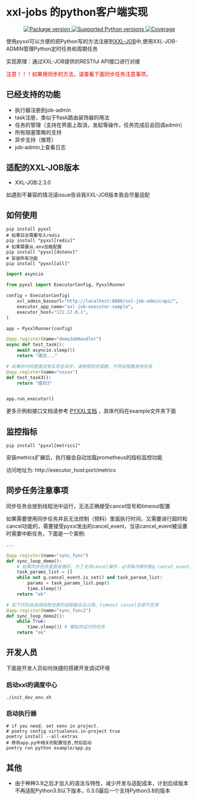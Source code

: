 # xxl-jobs 的python客户端实现

<p align="center">
<a href="https://pypi.org/project/pyxxl" target="_blank">
    <img src="https://img.shields.io/pypi/v/pyxxl?color=%2334D058&label=pypi%20package" alt="Package version">
</a>
<a href="https://pypi.org/project/pyxxl" target="_blank">
    <img src="https://img.shields.io/pypi/pyversions/pyxxl.svg?color=%2334D058" alt="Supported Python versions">
</a>
<a href="https://pypi.org/project/pyxxl" target="_blank">
    <img src="https://img.shields.io/codecov/c/github/fcfangcc/pyxxl?color=%2334D058" alt="Coverage">
</a>
</p>

使用pyxxl可以方便的把Python写的方法注册到[XXL-JOB](https://github.com/xuxueli/xxl-job)中,使用XXL-JOB-ADMIN管理Python定时任务和周期任务

实现原理：通过XXL-JOB提供的RESTful API接口进行对接

<font color="#dd0000">注意！！！如果用同步的方法，请查看下面同步任务注意事项。</font>

## 已经支持的功能

* 执行器注册到job-admin
* task注册，类似于flask路由装饰器的用法
* 任务的管理（支持在界面上取消，发起等操作，任务完成后会回调admin）
* 所有阻塞策略的支持
* 异步支持（推荐）
* job-admin上查看日志

## 适配的XXL-JOB版本

* XXL-JOB:2.3.0

如遇到不兼容的情况请issue告诉我XXL-JOB版本我会尽量适配

## 如何使用

```shell
pip install pyxxl
# 如果日志需要写入redis
pip install "pyxxl[redis]"
# 如果需要从.env加载配置
pip install "pyxxl[dotenv]"
# 安装所有功能
pip install "pyxxl[all]"
```

```python
import asyncio

from pyxxl import ExecutorConfig, PyxxlRunner

config = ExecutorConfig(
    xxl_admin_baseurl="http://localhost:8080/xxl-job-admin/api/",
    executor_app_name="xxl-job-executor-sample",
    executor_host="172.17.0.1",
)

app = PyxxlRunner(config)

@app.register(name="demoJobHandler")
async def test_task():
    await asyncio.sleep(5)
    return "成功..."

# 如果你代码里面没有实现全异步，请使用同步函数，不然会阻塞其他任务
@app.register(name="xxxxx")
def test_task3():
    return "成功3"


app.run_executor()
```


更多示例和接口文档请参考 [PYXXL文档](https://fcfangcc.github.io/pyxxl/example/) ，具体代码在example文件夹下面

## 监控指标

```shell
pip install "pyxxl[metrics]"
```

安装metrics扩展后，执行器会自动加载prometheus的指标监控功能

访问地址为: http://executor_host:port/metrics

## 同步任务注意事项
同步任务会放到线程池中运行，无法正确接受cancel信号和timeout配置

如果需要使用同步任务并且无法控制（预料）里面执行时间，又需要进行超时和cancel功能的，需要接受pyxxl发出的cancel_event，当该cancel_event被设置时需要中断任务，下面是一个案例:

```python
...

@app.register(name="sync_func")
def sync_loop_demo():
    # 如果同步任务里面有循环，为了支持cancel操作，必须每次都判断g.cancel_event.
    task_params_list = []
    while not g.cancel_event.is_set() and task_parasm_list:
        params = task_params_list.pop()
        time.sleep(3)
    return "ok"

# 如下代码会造成线程池里的线程被永远占用，timeout cancel全部不生效
@app.register(name="sync_func2")
def sync_loop_demo2():
    while True:
        time.sleep(3) # 模拟你运行的任务
    return "ok"

```


## 开发人员
下面是开发人员如何快捷的搭建开发调试环境

### 启动xxl的调度中心

```shell
./init_dev_env.sh
```


### 启动执行器


```shell
# if you need. set venv in project.
# poetry config virtualenvs.in-project true
poetry install --all-extras
# 修改app.py中相关的配置信息,然后启动
poetry run python example/app.py
```

## 其他

* 由于种种3.9之后才加入的语法与特性，减少开发与适配成本，计划后续版本不再适配Python3.9以下版本，0.3.0最后一个支持Python3.8的版本
